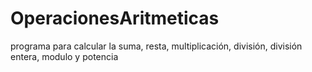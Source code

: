 # OperacionesAritmeticas
programa para calcular la suma, resta, multiplicación, división, división entera, modulo y potencia
